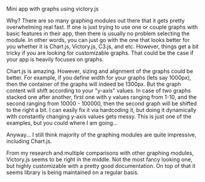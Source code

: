 Mini app with graphs using victory.js

Why?
There are so many graphing modules out there that it gets pretty overwhelming real fast. If one is just trying to use one or couple graphs with basic features in their app, then there is usually no problem selecting the module. In other words, you can just go with the one that looks better for you whether it is Chart.js, Victory.js, C3.js, and etc. However, things get a bit tricky if you are looking for customizable graphs. That could be the case if your app is heavily focuses on graphs.

Chart.js is amazing. However, sizing and alignment of the graphs could be better. For example, if you define width for your graphs (lets say 1000px), then the container of the graphs will indeed be 1300px. But the graph content will shift according to your "y-axis" values. In case of two graphs stacked one after another, first one with y values ranging from 1-10, and the second ranging from 10000 - 100000, then the second graph will be shifted to the right a bit. I can easily fix it via hardcoding it, but doing it dynamically with constantly changing y-axis values gets messy. This is just one of the examples, but you could where I am going...

Anyway... I still think majority of the graphing modules are quite impressive, including Chart.js. 

From my research and multiple comparisons with other graphing modules, Victory.js seems to be right in the middle. Not the most fancy looking one, but highly customizable with a pretty good documentation. On top of that it seems library is being maintained on a regular basis.

